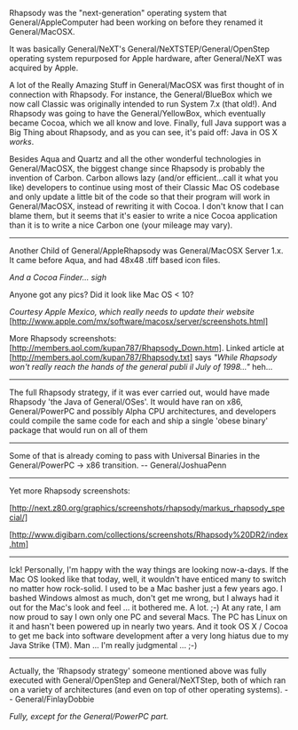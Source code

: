 

Rhapsody was the "next-generation" operating system that General/AppleComputer had been working on before they renamed it General/MacOSX.

It was basically General/NeXT's General/NeXTSTEP/General/OpenStep operating system repurposed for Apple hardware, after General/NeXT was acquired by Apple.

A lot of the Really Amazing Stuff in General/MacOSX was first thought of in connection with Rhapsody. For instance, the General/BlueBox which we now call Classic was originally intended to run System 7.x (that old!). And Rhapsody was going to have the General/YellowBox, which eventually became Cocoa, which we all know and love. Finally, full Java support was a Big Thing about Rhapsody, and as you can see, it's paid off: Java in OS X *works*.

Besides Aqua and Quartz and all the other wonderful technologies in General/MacOSX, the biggest change since Rhapsody is probably the invention of Carbon. Carbon allows lazy (and/or efficient...call it what you like) developers to continue using most of their Classic Mac OS codebase and only update a little bit of the code so that their program will work in General/MacOSX, instead of rewriting it with Cocoa. I don't know that I can blame them, but it seems that it's easier to write a nice Cocoa application than it is to write a nice Carbon one (your mileage may vary).

----
Another Child of General/AppleRhapsody was General/MacOSX Server 1.x. It came before Aqua, and had 48x48 .tiff based icon files.

*And a Cocoa Finder... sigh*

Anyone got any pics? Did it look like Mac OS < 10?

*Courtesy Apple Mexico, which really needs to update their website* [http://www.apple.com/mx/software/macosx/server/screenshots.html]

More Rhapsody screenshots: [http://members.aol.com/kupan787/Rhapsody_Down.htm]. Linked article at [http://members.aol.com/kupan787/Rhapsody.txt] says *"While Rhapsody won't really reach the hands of the general publi     il July of 1998..."* heh...

----

The full Rhapsody strategy, if it was ever carried out, would have made Rhapsody 'the Java of General/OSes'. It would have ran on x86, General/PowerPC and possibly Alpha CPU architectures, and developers could compile the same code for each and ship a single 'obese binary' package that would run on all of them 

----

Some of that is already coming to pass with Universal Binaries in the General/PowerPC -> x86 transition. -- General/JoshuaPenn

----

Yet more Rhapsody screenshots:

[http://next.z80.org/graphics/screenshots/rhapsody/markus_rhapsody_special/]

[http://www.digibarn.com/collections/screenshots/Rhapsody%20DR2/index.htm]

----

Ick! Personally, I'm happy with the way things are looking now-a-days. If the Mac OS looked like that today, well, it wouldn't have enticed many to switch no matter how rock-solid. I used to be a Mac basher just a few years ago. I bashed Windows almost as much, don't get me wrong, but I always had it out for the Mac's look and feel ... it bothered me. A lot. ;-) At any rate, I am now proud to say I own only one PC and several Macs. The PC has Linux on it and hasn't been powered up in nearly two years. And it took OS X / Cocoa to get me back into software development after a very long hiatus due to my Java Strike (TM). Man ... I'm really judgmental ... ;-)

----

Actually, the 'Rhapsody strategy' someone mentioned above was fully executed with General/OpenStep and General/NeXTStep, both of which ran on a variety of architectures (and even on top of other operating systems). -- General/FinlayDobbie

*Fully, except for the General/PowerPC part.*